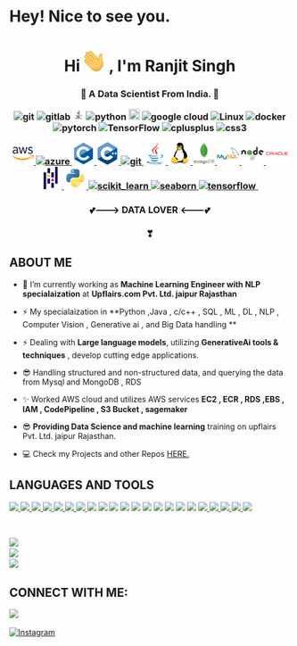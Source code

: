 # Hey! Nice to see you.

<h1 align="center">Hi <img width="45" src="waving_hand.gif">, I'm Ranjit Singh </h1>
<p align="center">
</p>
<h3 align="center">🚩 A Data Scientist  From India. 🚩



<p align="center">
 <img src="https://img.icons8.com/color/48/000000/git.png" alt="git" width="20" height="20"/> 
 <img src="https://img.icons8.com/color/48/000000/gitlab.png" alt="gitlab" width="20" height="20"/>
 <img src="https://raw.githubusercontent.com/vorillaz/devicons/master/!SVG/java.svg" alt="JAVA" width="20" height="20"/> 
 <img src="https://img.icons8.com/color/48/000000/python.png" alt="python" width="20" height="20"/>
 <img src="https://www.vectorlogo.zone/logos/amazon_aws/amazon_aws-ar21.svg" width="20" height="20" /> 
 <img src="https://img.icons8.com/color/48/000000/google-cloud-platform.png" alt="google cloud"  width="20" height="20" /> 
 <img src="https://img.icons8.com/color/48/000000/linux.png" alt="Linux"  width="20" height="20" />
 <img src="https://img.icons8.com/color/48/000000/docker.png" alt="docker"  width="20" height="20" /> 
 <img src="https://www.vectorlogo.zone/logos/pytorch/pytorch-icon.svg" alt="pytorch"  width="20" height="20" /> 
 <img src="https://www.vectorlogo.zone/logos/tensorflow/tensorflow-icon.svg" alt="TensorFlow"  width="20" height="20" /> 
 <img src="https://img.icons8.com/color/48/000000/c-plus-plus-logo.png" alt="cplusplus"  width="20" height="20" />
 <img src="https://img.icons8.com/dusk/48/000000/css3.png" alt="css3"  width="20" height="20" />
 

<p align="center"> <a href="https://aws.amazon.com" target="_blank" rel="noreferrer"> <img src="https://raw.githubusercontent.com/devicons/devicon/master/icons/amazonwebservices/amazonwebservices-original-wordmark.svg" alt="aws" width="40" height="40"/> </a> <a href="https://azure.microsoft.com/en-in/" target="_blank" rel="noreferrer"> <img src="https://www.vectorlogo.zone/logos/microsoft_azure/microsoft_azure-icon.svg" alt="azure" width="40" height="40"/> </a> <a href="https://www.cprogramming.com/" target="_blank" rel="noreferrer"> <img src="https://raw.githubusercontent.com/devicons/devicon/master/icons/c/c-original.svg" alt="c" width="40" height="40"/> </a> <a href="https://www.w3schools.com/cpp/" target="_blank" rel="noreferrer"> <img src="https://raw.githubusercontent.com/devicons/devicon/master/icons/cplusplus/cplusplus-original.svg" alt="cplusplus" width="40" height="40"/> </a> <a href="https://git-scm.com/" target="_blank" rel="noreferrer"> <img src="https://www.vectorlogo.zone/logos/git-scm/git-scm-icon.svg" alt="git" width="40" height="40"/> </a> <a href="https://www.java.com" target="_blank" rel="noreferrer"> <img src="https://raw.githubusercontent.com/devicons/devicon/master/icons/java/java-original.svg" alt="java" width="40" height="40"/> </a> <a href="https://www.linux.org/" target="_blank" rel="noreferrer"> <img src="https://raw.githubusercontent.com/devicons/devicon/master/icons/linux/linux-original.svg" alt="linux" width="40" height="40"/> </a> <a href="https://www.mongodb.com/" target="_blank" rel="noreferrer"> <img src="https://raw.githubusercontent.com/devicons/devicon/master/icons/mongodb/mongodb-original-wordmark.svg" alt="mongodb" width="40" height="40"/> </a> <a href="https://www.mysql.com/" target="_blank" rel="noreferrer"> <img src="https://raw.githubusercontent.com/devicons/devicon/master/icons/mysql/mysql-original-wordmark.svg" alt="mysql" width="40" height="40"/> </a> <a href="https://nodejs.org" target="_blank" rel="noreferrer"> <img src="https://raw.githubusercontent.com/devicons/devicon/master/icons/nodejs/nodejs-original-wordmark.svg" alt="nodejs" width="40" height="40"/> </a> <a href="https://www.oracle.com/" target="_blank" rel="noreferrer"> <img src="https://raw.githubusercontent.com/devicons/devicon/master/icons/oracle/oracle-original.svg" alt="oracle" width="40" height="40"/> </a> <a href="https://pandas.pydata.org/" target="_blank" rel="noreferrer"> <img src="https://raw.githubusercontent.com/devicons/devicon/2ae2a900d2f041da66e950e4d48052658d850630/icons/pandas/pandas-original.svg" alt="pandas" width="40" height="40"/> </a> <a href="https://www.python.org" target="_blank" rel="noreferrer"> <img src="https://raw.githubusercontent.com/devicons/devicon/master/icons/python/python-original.svg" alt="python" width="40" height="40"/> </a> <a href="https://scikit-learn.org/" target="_blank" rel="noreferrer"> <img src="https://upload.wikimedia.org/wikipedia/commons/0/05/Scikit_learn_logo_small.svg" alt="scikit_learn" width="40" height="40"/> </a> <a href="https://seaborn.pydata.org/" target="_blank" rel="noreferrer"> <img src="https://seaborn.pydata.org/_images/logo-mark-lightbg.svg" alt="seaborn" width="40" height="40"/> </a> <a href="https://www.tensorflow.org" target="_blank" rel="noreferrer"> <img src="https://www.vectorlogo.zone/logos/tensorflow/tensorflow-icon.svg" alt="tensorflow" width="40" height="40"/> </a> </p>
 
 <h3 align="center">💕--->  DATA LOVER  <---💕
  <h3 align="center">❣
</p>

 
## **ABOUT ME**

- 🔭 I’m currently working as **Machine Learning Engineer with NLP specialaization** at **Upflairs.com Pvt. Ltd. jaipur Rajasthan**
  
- ⚡ My specialaization in **Python ,Java , c/c++ , SQL , ML , DL , NLP , Computer Vision , Generative ai , and Big Data handling **
  
- ⚡ Dealing with **Large language models**, utilizing **GenerativeAi tools & techniques** , develop cutting edge applications.

- 😎 Handling structured and non-structured data, and querying the data from Mysql and MongoDB , RDS
    
- ✨ Worked AWS cloud and utilizes AWS services  **EC2 , ECR , RDS ,EBS , IAM , CodePipeline , S3 Bucket , sagemaker**

- 😎 **Providing Data Science and machine learning**  training on upflairs Pvt. Ltd. jaipur Rajasthan.

- 💻 Check my Projects and other Repos [HERE.](https://github.com/Ranjit-Singh-786?tab=repositories)




## **LANGUAGES AND TOOLS**

<p align="left"> 
    <a href="https://www.python.org" target="_blank"> <img src="https://img.shields.io/badge/python-3670A0?style=for-the-badge&logo=python&logoColor=ffdd54"/> </a>
    <a href="https://pandas.pydata.org/" target="_blank"> <img src="https://img.shields.io/badge/pandas-%23150458.svg?style=for-the-badge&logo=pandas&logoColor=white"      /> </a> 
    <a href="https://numpy.org/" target="_blank"> <img src="https://img.shields.io/badge/Plotly-%233F4F75.svg?style=for-the-badge&logo=plotly&logoColor=white"> </a>
    <a href="https://jupyter.org/" target="_blank"> <img src="https://img.shields.io/badge/Jupyter-F37626.svg?&style=for-the-badge&logo=Jupyter&logoColor=white"/> </a>
    <a href="https://www.mongodb.com/" target="_blank"> <img src="https://img.shields.io/badge/MongoDB-%234ea94b.svg?style=for-the-badge&logo=mongodb&logoColor=white"/> </a>
    <a href="https://scikit-learn.org/stable/" target="_blank"> <img src="https://img.shields.io/badge/scikit--learn-%23F7931E.svg?style=for-the-badge&logo=scikit-learn&logoColor=white"/> </a> 
    <a href="https://plotly.com/" target="_blank"> <img src="https://img.shields.io/badge/Plotly-%233F4F75.svg?style=for-the-badge&logo=plotly&logoColor=white"/> </a>
    <img src="https://img.shields.io/badge/PyTorch-EE4C2C?style=for-the-badge&logo=pytorch&logoColor=white"/> </a>
    <img src="https://img.shields.io/badge/TensorFlow-FF6F00?style=for-the-badge&logo=tensorflow&logoColor=white"/> </a> 
    <img src="https://img.shields.io/badge/Keras-FF0000?style=for-the-badge&logo=keras&logoColor=white"/></a>
    <img src="https://img.shields.io/badge/circleci-343434?style=for-the-badge&logo=circleci&logoColor=white"></a>
    <img src="https://img.shields.io/badge/Amazon_AWS-FF9900?style=for-the-badge&logo=amazonaws&logoColor=white"/></a>
    <img src="https://img.shields.io/badge/GitHub_Actions-2088FF?style=for-the-badge&logo=github-actions&logoColor=white"/></a>
    <img src="https://img.shields.io/badge/Google_Cloud-4285F4?style=for-the-badge&logo=google-cloud&logoColor=white"/></a>
    <img src="https://img.shields.io/badge/Terraform-7B42BC?style=for-the-badge&logo=terraform&logoColor=white"/></a>
    <img src="https://img.shields.io/badge/fastapi-109989?style=for-the-badge&logo=FASTAPI&logoColor=white">
    <a href="https://flask.palletsprojects.com/en/2.1.x/" target="_blank"> <img src="https://img.shields.io/badge/Flask-000000?style=for-the-badge&logo=flask&logoColor=white"/></a>
     <a href="https://streamlit.io/" target="_blank"> <img src="https://img.shields.io/badge/Streamlit-FF4B4B?style=for-the-badge&logo=Streamlit&logoColor=white"/> </a>
    <a href="https://www.docker.com/" target="_blank"> <img src="https://img.shields.io/badge/Docker-2CA5E0?style=for-the-badge&logo=docker&logoColor=white"/> </a>
    <a href="https://www.heroku.com" target="_blank"> <img src="https://img.shields.io/badge/Heroku-430098?style=for-the-badge&logo=heroku&logoColor=white"/> </a>
    <a href="https://www.microsoft.com/en-in/microsoft-365/excel" target="_blank"> <img src="https://img.shields.io/badge/Excel-217346?style=for-the-badge&logo=microsoft-excel&logoColor=white"/> </a> 
    <a href="https://powerbi.microsoft.com/en-au/" target="_blank"> <img src="https://img.shields.io/badge/PowerBI-F2C811?style=for-the-badge&logo=Power%20BI&logoColor=white"/> </a>
</p>
<br/>


![](https://github-readme-stats.vercel.app/api?username=Ranjit-Singh-786&theme=dark&hide_border=false&include_all_commits=true&count_private=true)<br/>
![](https://github-readme-streak-stats.herokuapp.com/?user=Ranjit-Singh-786&theme=dark&hide_border=false)<br/>
![](https://github-readme-stats.vercel.app/api/top-langs/?username=Ranjit-Singh-786&theme=dark&hide_border=false&include_all_commits=true&count_private=true&layout=compact)

## **CONNECT WITH ME**:
<p align="left">
<a href = "https://www.linkedin.com/in/ranjit-singh-423a051a6/"><img src="https://img.shields.io/badge/LinkedIn-0077B5?style=for-the-badge&logo=linkedin&logoColor=white"/>


[![Instagram](https://img.shields.io/badge/Instagram-Follow-blue?style=for-the-badge&logo=instagram)](https://www.instagram.com/ranjitsinghdatascientist/)

